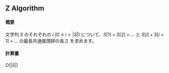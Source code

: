 ## Z Algorithm

#### 概要

文字列 $S$ のそれぞれの $i \: (0 \leq i < \lvert S\lvert)$ について、$S[1] + S[2] + ...$ と $S[i] + S[i + 1] + ...$ の最長共通接頭辞の長さ を求めます。

#### 計算量

$\mathrm{O}(\lvert S\lvert)$